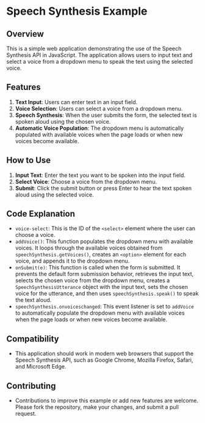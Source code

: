 # Speech Synthesis Example

## Overview

This is a simple web application demonstrating the use of the Speech Synthesis API in JavaScript. The application allows users to input text and select a voice from a dropdown menu to speak the text using the selected voice.

## Features

1. **Text Input**: Users can enter text in an input field.
2. **Voice Selection**: Users can select a voice from a dropdown menu.
3. **Speech Synthesis**: When the user submits the form, the selected text is spoken aloud using the chosen voice.
4. **Automatic Voice Population**: The dropdown menu is automatically populated with available voices when the page loads or when new voices become available.

## How to Use

1. **Input Text**: Enter the text you want to be spoken into the input field.
2. **Select Voice**: Choose a voice from the dropdown menu.
3. **Submit**: Click the submit button or press Enter to hear the text spoken aloud using the selected voice.

## Code Explanation

- `voice-select`: This is the ID of the `<select>` element where the user can choose a voice.
- `addVoice()`: This function populates the dropdown menu with available voices. It loops through the available voices obtained from `speechSynthesis.getVoices()`, creates an `<option>` element for each voice, and appends it to the dropdown menu.
- `onSubmit(e)`: This function is called when the form is submitted. It prevents the default form submission behavior, retrieves the input text, selects the chosen voice from the dropdown menu, creates a `SpeechSynthesisUtterance` object with the input text, sets the chosen voice for the utterance, and then uses `speechSynthesis.speak()` to speak the text aloud.
- `speechSynthesis.onvoiceschanged`: This event listener is set to `addVoice` to automatically populate the dropdown menu with available voices when the page loads or when new voices become available.

## Compatibility

- This application should work in modern web browsers that support the Speech Synthesis API, such as Google Chrome, Mozilla Firefox, Safari, and Microsoft Edge.

## Contributing

- Contributions to improve this example or add new features are welcome. Please fork the repository, make your changes, and submit a pull request.
